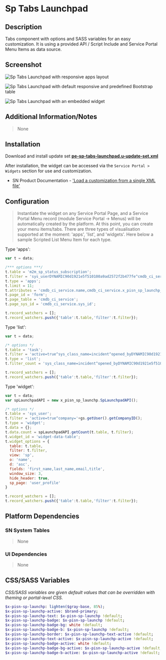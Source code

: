# Sp Tabs Launchpad

## Description

Tabs component with options and SASS variables for an easy customization. It is using a provided API / Script Include and Service Portal Menu Items as data source.

## Screenshot

![Sp Tabs Launchpad with responsive apps layout](https://raw.githubusercontent.com/platform-experience/serviceportal-widget-library/master/src/pe-sp-tabs-launchpad/images/pe-sp-tabs-launchpad-01.png)

![Sp Tabs Launchpad with default responsive and predefined Bootstrap table](https://raw.githubusercontent.com/platform-experience/serviceportal-widget-library/master/src/pe-sp-tabs-launchpad/images/pe-sp-tabs-launchpad-02.png)

![Sp Tabs Launchpad with an embedded widget](https://raw.githubusercontent.com/platform-experience/serviceportal-widget-library/master/src/pe-sp-tabs-launchpad/images/pe-sp-tabs-launchpad-03.png)

## Additional Information/Notes

> None

## Installation

Download and install update set **[pe-sp-tabs-launchpad.u-update-set.xml](https://github.com/platform-experience/serviceportal-widget-library/blob/master/src/pe-sp-tabs-launchpad/pe-sp-tabs-launchpad.u-update-set.xml)**

After installation, the widget can be accessed via the `Service Portal > Widgets` section for use and customization.

* SN Product Documentation - ['Load a customization from a single XML file'](https://docs.servicenow.com/bundle/kingston-application-development/page/build/system-update-sets/task/t_SaveAnUpdateSetAsAnXMLFile.html)

## Configuration

> Instantiate the widget on any Service Portal Page, and a Service Portal Menu record (module Service Portal -> Menus) will be automatically created by the platform.
At this point, you can create your menu items/tabs. There are three types of visualisation supported at the moment: 'apps', 'list', and 'widgets'. Here below a sample Scripted List Menu Item for each type.

Type 'apps':

``` javascript
var t = data;

/*** options ***/
t.table = 'm2m_sp_status_subscription';
t.filter = 'sys_userDYNAMIC90d1921e5f510100a9ad2572f2b477fe^cmdb_ci_service.service_classification=Business Service^ORDERBYcmdb_ci_service.name';
t.type = 'apps';
t.limit = 11;
t.attributes = 'cmdb_ci_service.name,cmdb_ci_service.x_pisn_sp_launchp_logo,cmdb_ci_service.sys_id';
t.page_id = 'form';
t.page_table = 'cmdb_ci_service';
t.page_sys_id = 'cmdb_ci_service.sys_id';

t.record_watchers = [];
t.record_watchers.push({'table':t.table,'filter':t.filter});
```

Type 'list':

``` javascript
var t = data;

/* options */
t.table = 'task';
t.filter = 'active=true^sys_class_name=incident^opened_byDYNAMIC90d1921e5f510100a9ad2572f2b477fe^ORDERBYDESCsys_updated_on';
t.type = 'list';
t.filter_count = 'sys_class_name=incident^opened_byDYNAMIC90d1921e5f510100a9ad2572f2b477fe^state=1^ORstate=2^ORstate=3';

t.record_watchers = [];
t.record_watchers.push({'table':t.table,'filter':t.filter});
```


Type 'widget':

``` javascript
var t = data;
var spLaunchpadAPI = new x_pisn_sp_launchp.SpLaunchpadAPI();

/* options */
t.table = 'sys_user';
t.filter = 'active=true^company='+gs.getUser().getCompanyID();
t.type = 'widget';
t.data = {};
t.data.count = spLaunchpadAPI.getCount(t.table, t.filter);
t.widget_id = 'widget-data-table';
t.widget_options = {
  table: t.table,
  filter: t.filter,
  view: 'sp',
  o: 'name',
  d: 'asc',
  fields: 'first_name,last_name,email,title',
  window_size: 3,
  hide_header: true,
  sp_page: 'user_profile'
}

t.record_watchers = [];
t.record_watchers.push({'table':t.table,'filter':t.filter});
```


## Platform Dependencies

### SN System Tables

> None

### UI Dependencies

> None

## CSS/SASS Variables

_CSS/SASS variables are given default values that can be overridden with theming or portal-level CSS._

``` sass
$x-pisn-sp-launchp: lighten($gray-base, 85%);
$x-pisn-sp-launchp-active: $brand-primary;
$x-pisn-sp-launchp-text: $x-pisn-sp-launchp !default;
$x-pisn-sp-launchp-badge: $x-pisn-sp-launchp !default;
$x-pisn-sp-launchp-badge-bg: white !default;
$x-pisn-sp-launchp-badge-b: $x-pisn-sp-launchp !default;
$x-pisn-sp-launchp-border: $x-pisn-sp-launchp-text-active !default;
$x-pisn-sp-launchp-text-active: $x-pisn-sp-launchp-active !default;
$x-pisn-sp-launchp-badge-active: white !default;
$x-pisn-sp-launchp-badge-bg-active: $x-pisn-sp-launchp-active !default;
$x-pisn-sp-launchp-badge-b-active: $x-pisn-sp-launchp-active !default;
```
